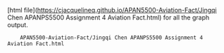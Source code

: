 [html file](https://cjacquelineq.github.io/APAN5500-Aviation-Fact/Jingqi Chen APANPS5500 Assignment 4 Aviation Fact.html) for all the graph output.

        APAN5500-Aviation-Fact/Jingqi Chen APANPS5500 Assignment 4 Aviation Fact.html
      
